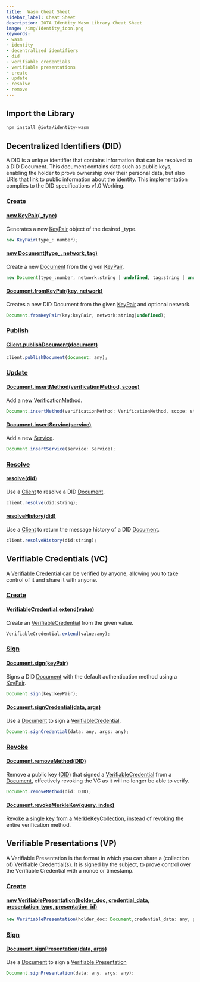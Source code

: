 ```yaml
---
title:  Wasm Cheat Sheet
sidebar_label: Cheat Sheet
description: IOTA Identity Wasm Library Cheat Sheet
image: /img/Identity_icon.png
keywords:
- wasm
- identity
- decentralized identifiers
- did
- verifiable credentials
- verifiable presentations
- create
- update
- resolve
- remove
---
```


## Import the Library

```bash
npm install @iota/identity-wasm 
```

## Decentralized Identifiers (DID)

A DID is a unique identifier that contains information that can be resolved to a DID Document. This document contains data such as public keys, enabling the holder to prove ownership over their personal data, but also URIs that link to public information about the identity. This implementation complies to the DID specifications v1.0 Working.

### [Create](../../decentralized_identifiers/create.mdx)

####  [new KeyPair( _type)](api_reference#KeyPair)

Generates a new  [KeyPair](api_reference#KeyPair) object of the desired _type.

```js
new KeyPair(type_: number);
```

#### [new Document(type_, network, tag)](api_reference#new_Document_new)
Create a new [Document](api_reference#Document) from the given [KeyPair](api_reference#KeyPair).

```js
new Document(type_:number, network:string | undefined, tag:string | undefined);
```
####  [Document.fromKeyPair(key, network)](api_reference#Document.fromKeyPair)
Creates a new DID Document from the given [KeyPair](api_reference#KeyPair) and optional network.

```js
Document.fromKeyPair(key:keyPair, network:string|undefined);
```

### [Publish](../../decentralized_identifiers/create.mdx)

#### [Client.publishDocument(document)](api_reference#Client+publishDocument)

```js
client.publishDocument(document: any);
```
### [Update](../../decentralized_identifiers/update.mdx)

#### [Document.insertMethod(verificationMethod, scope)](api_reference#documentinsertmethodmethod-scope-⇒-boolean)

Add a new [VerificationMethod](api_reference#VerificationMethod).

```js
Document.insertMethod(verificationMethod: VerificationMethod, scope: string|undefined);
```

#### [Document.insertService(service)](api_reference#documentinsertserviceservice-⇒-boolean)

Add a new [Service](api_reference#Service).

```js
Document.insertService(service: Service);
```

### [Resolve](../../decentralized_identifiers/resolve.mdx) 

#### [resolve(did)](api_reference#clientresolvedid-⇒-promiseany)

Use a [Client](api_reference#Client) to resolve a DID [Document](api_reference#Document).

```js
client.resolve(did:string);
```

#### [resolveHistory(did)](api_reference#clientresolvehistorydid-⇒-promiseany)

Use a [Client](api_reference#Client) to return the message history of a DID [Document](api_reference#Document).

```js
client.resolveHistory(did:string);
```

## Verifiable Credentials (VC)

A [Verifiable Credential](api_reference#VerifiableCredential) can be verified by anyone, allowing you to take control of it and share it with anyone.

### [Create](../../verifiable_credentials/create.mdx)

#### [VerifiableCredential.extend(value)](api_reference#verifiablecredentialextendvalue-⇒-codeverifiablecredentialcode)

Create an [VerifiableCredential](api_reference#VerifiableCredential) from the given value.

```js
VerifiableCredential.extend(value:any);
```

### [Sign](../../verifiable_credentials/create.mdx)

#### [Document.sign(keyPair)](api_reference#Documentsignkey)

Signs a DID [Document](api_reference#Document) with the default authentication method using a [KeyPair](api_reference#KeyPair).

```js
Document.sign(key:keyPair);
```

#### [Document.signCredential(data, args)](api_reference#documentsigncredentialdata-args-⇒-codeverifiablecredentialcode)

Use a [Document](api_reference#Document) to sign a [VerifiableCredential](api_reference#VerifiableCredential). 

```js
Document.signCredential(data: any, args: any);
```

### [Revoke](../../verifiable_credentials/revoke.mdx)

#### [Document.removeMethod(DID)](api_reference#Document+removeMethod)

Remove a public key ([DID](api_reference#DID)) that signed a [VerifiableCredential](api_reference#VerifiableCredential) from a [Document](api_reference#Document),  effectively revoking the VC as it will no longer be able to verify.

```js
Document.removeMethod(did: DID);
```

#### [Document.revokeMerkleKey(query, index)](api_reference#Document+revokeMerkleKey)

[Revoke a single key from a MerkleKeyCollection](../../verifiable_credentials/merkle_key_collection.mdx), instead of revoking the entire verification method.

## Verifiable Presentations (VP)

A Verifiable Presentation is the format in which you can share a (collection of) Verifiable Credential(s). It is signed by the subject, to prove control over the Verifiable Credential with a nonce or timestamp.

### [Create](../../verifiable_credentials/verifiable_presentations.mdx)

#### [new VerifiablePresentation(holder_doc, credential_data, presentation_type, presentation_id)](api_reference#new-verifiablepresentationholder_doc-credential_data-presentation_type-presentation_id)

````js
new VerifiablePresentation(holder_doc: Document,credential_data: any, presentation_type: string|undefined, presentation_id: string | undefined )
````

### [Sign](../../verifiable_credentials/verifiable_presentations.mdx)

#### [Document.signPresentation(data, args)](api_reference#documentsignpresentationdata-args-⇒-codeverifiablepresentationcode)

Use a [Document](api_reference#Document) to sign a [Verifiable Presentation](api_reference#VerifiablePresentation)

```js
Document.signPresentation(data: any, args: any);
```